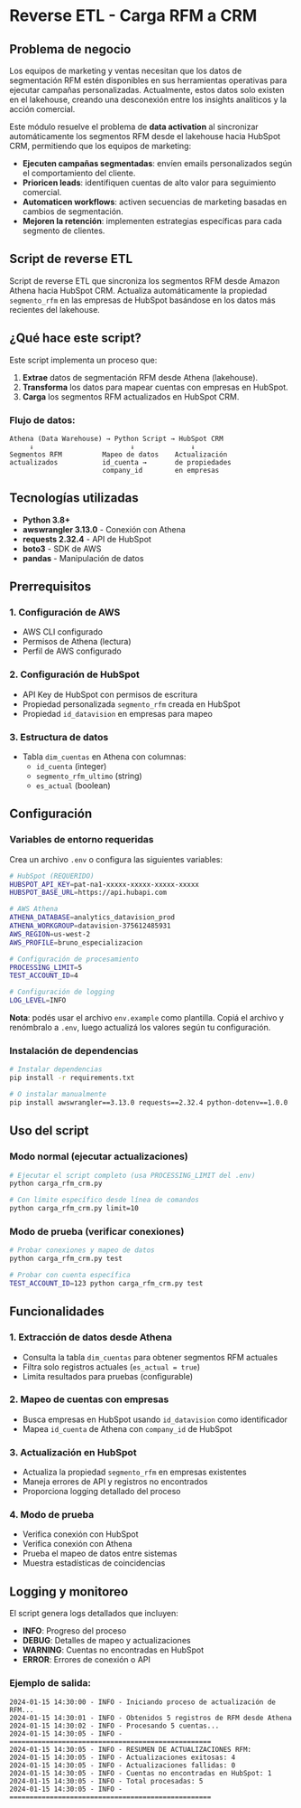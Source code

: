 # Reverse ETL - Carga RFM a CRM

## Problema de negocio

Los equipos de marketing y ventas necesitan que los datos de segmentación RFM estén disponibles en sus herramientas operativas para ejecutar campañas personalizadas. Actualmente, estos datos solo existen en el lakehouse, creando una desconexión entre los insights analíticos y la acción comercial.

Este módulo resuelve el problema de **data activation** al sincronizar automáticamente los segmentos RFM desde el lakehouse hacia HubSpot CRM, permitiendo que los equipos de marketing:

- **Ejecuten campañas segmentadas**: envíen emails personalizados según el comportamiento del cliente.
- **Prioricen leads**: identifiquen cuentas de alto valor para seguimiento comercial.
- **Automaticen workflows**: activen secuencias de marketing basadas en cambios de segmentación.
- **Mejoren la retención**: implementen estrategias específicas para cada segmento de clientes.

## Script de reverse ETL

Script de reverse ETL que sincroniza los segmentos RFM desde Amazon Athena hacia HubSpot CRM. Actualiza automáticamente la propiedad `segmento_rfm` en las empresas de HubSpot basándose en los datos más recientes del lakehouse.

## ¿Qué hace este script?

Este script implementa un proceso que:

1. **Extrae** datos de segmentación RFM desde Athena (lakehouse).
2. **Transforma** los datos para mapear cuentas con empresas en HubSpot.
3. **Carga** los segmentos RFM actualizados en HubSpot CRM.

### Flujo de datos:
```
Athena (Data Warehouse) → Python Script → HubSpot CRM
     ↓                        ↓              ↓
Segmentos RFM          Mapeo de datos    Actualización
actualizados           id_cuenta →       de propiedades
                       company_id        en empresas
```

## Tecnologías utilizadas

- **Python 3.8+**
- **awswrangler 3.13.0** - Conexión con Athena
- **requests 2.32.4** - API de HubSpot
- **boto3** - SDK de AWS
- **pandas** - Manipulación de datos

## Prerrequisitos

### 1. Configuración de AWS
- AWS CLI configurado
- Permisos de Athena (lectura)
- Perfil de AWS configurado

### 2. Configuración de HubSpot
- API Key de HubSpot con permisos de escritura
- Propiedad personalizada `segmento_rfm` creada en HubSpot
- Propiedad `id_datavision` en empresas para mapeo

### 3. Estructura de datos
- Tabla `dim_cuentas` en Athena con columnas:
  - `id_cuenta` (integer)
  - `segmento_rfm_ultimo` (string)
  - `es_actual` (boolean)

## Configuración

### Variables de entorno requeridas

Crea un archivo `.env` o configura las siguientes variables:

```bash
# HubSpot (REQUERIDO)
HUBSPOT_API_KEY=pat-na1-xxxxx-xxxxx-xxxxx-xxxxx
HUBSPOT_BASE_URL=https://api.hubapi.com

# AWS Athena
ATHENA_DATABASE=analytics_datavision_prod
ATHENA_WORKGROUP=datavision-375612485931
AWS_REGION=us-west-2
AWS_PROFILE=bruno_especializacion

# Configuración de procesamiento
PROCESSING_LIMIT=5
TEST_ACCOUNT_ID=4

# Configuración de logging
LOG_LEVEL=INFO
```

**Nota**: podés usar el archivo `env.example` como plantilla. Copiá el archivo y renómbralo a `.env`, luego actualizá los valores según tu configuración.

### Instalación de dependencias

```bash
# Instalar dependencias
pip install -r requirements.txt

# O instalar manualmente
pip install awswrangler==3.13.0 requests==2.32.4 python-dotenv==1.0.0
```

## Uso del script

### Modo normal (ejecutar actualizaciones)

```bash
# Ejecutar el script completo (usa PROCESSING_LIMIT del .env)
python carga_rfm_crm.py

# Con límite específico desde línea de comandos
python carga_rfm_crm.py limit=10
```

### Modo de prueba (verificar conexiones)

```bash
# Probar conexiones y mapeo de datos
python carga_rfm_crm.py test

# Probar con cuenta específica
TEST_ACCOUNT_ID=123 python carga_rfm_crm.py test
```

## Funcionalidades

### 1. Extracción de datos desde Athena
- Consulta la tabla `dim_cuentas` para obtener segmentos RFM actuales
- Filtra solo registros actuales (`es_actual = true`)
- Limita resultados para pruebas (configurable)

### 2. Mapeo de cuentas con empresas
- Busca empresas en HubSpot usando `id_datavision` como identificador
- Mapea `id_cuenta` de Athena con `company_id` de HubSpot

### 3. Actualización en HubSpot
- Actualiza la propiedad `segmento_rfm` en empresas existentes
- Maneja errores de API y registros no encontrados
- Proporciona logging detallado del proceso

### 4. Modo de prueba
- Verifica conexión con HubSpot
- Verifica conexión con Athena
- Prueba el mapeo de datos entre sistemas
- Muestra estadísticas de coincidencias

## Logging y monitoreo

El script genera logs detallados que incluyen:

- **INFO**: Progreso del proceso
- **DEBUG**: Detalles de mapeo y actualizaciones
- **WARNING**: Cuentas no encontradas en HubSpot
- **ERROR**: Errores de conexión o API

### Ejemplo de salida:
```
2024-01-15 14:30:00 - INFO - Iniciando proceso de actualización de RFM...
2024-01-15 14:30:01 - INFO - Obtenidos 5 registros de RFM desde Athena
2024-01-15 14:30:02 - INFO - Procesando 5 cuentas...
2024-01-15 14:30:05 - INFO - ==================================================
2024-01-15 14:30:05 - INFO - RESUMEN DE ACTUALIZACIONES RFM:
2024-01-15 14:30:05 - INFO - Actualizaciones exitosas: 4
2024-01-15 14:30:05 - INFO - Actualizaciones fallidas: 0
2024-01-15 14:30:05 - INFO - Cuentas no encontradas en HubSpot: 1
2024-01-15 14:30:05 - INFO - Total procesadas: 5
2024-01-15 14:30:05 - INFO - ==================================================
```